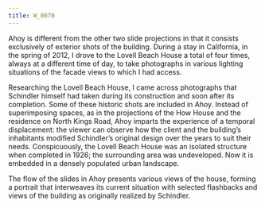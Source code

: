 ```yaml
---
title: W_0070
---
```

Ahoy is different from the other two slide projections in that it consists exclusively of exterior shots of the building. During a stay in California, in the spring of 2012, I drove to the Lovell Beach House a total of four times, always at a different time of day, to take photographs in various lighting situations of the facade views to which I had access.

Researching the Lovell Beach House, I came across photographs that Schindler himself had taken during its construction and soon after its completion. Some of these historic shots are included in Ahoy. Instead of superimposing spaces, as in the projections of the How House and the residence on North Kings Road, Ahoy imparts the experience of a temporal displacement: the viewer can observe how the client and the building’s inhabitants modified Schindler’s original design over the years to suit their needs. Conspicuously, the Lovell Beach House was an isolated structure when completed in 1926; the surrounding area was undeveloped. Now it is embedded in a densely populated urban landscape.

The flow of the slides in Ahoy presents various views of the house, forming a portrait that interweaves its current situation with selected flashbacks and views of the building as originally realized by Schindler.
